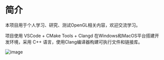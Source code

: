 # 简介

本项目用于个人学习、研究、测试OpenGL相关内容，欢迎交流学习。

项目使用 VSCode + CMake Tools + Clangd 在Windows和MacOS平台搭建开发环境，采用 C++ 语言，使用Clang编译器构建可执行文件和链接库。

![image](https://github.com/DFVSQY/LearnOpenGL/assets/8075421/647f322a-ba90-492a-9e5f-b498707c328a)
